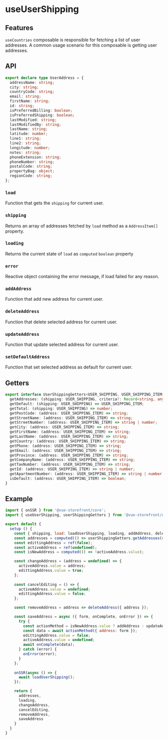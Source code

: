 # useUserShipping

## Features
`useCountries` composable is responsible for fetching a list of user addresses. A common usage scenario for this composable is getting user addresses.

## API
```typescript
export declare type UserAddress = {
  addressName: string;
  city: string;
  countryCode: string;
  email: string;
  firstName: string;
  id: string;
  isPreferredBilling: boolean;
  isPreferredShipping: boolean;
  lastModified: string;
  lastModifiedBy: string;
  lastName: string;
  latitude: number;
  line1: string;
  line2: string;
  longitude: number;
  notes: string;
  phoneExtension: string;
  phoneNumber: string;
  postalCode: string;
  propertyBag: object;
  regionCode: string;
};
```

### `load`
Function that gets the `shipping` for current user.

### `shipping`
Returns an array of addresses fetched by `load` method as a `AddressItem[]` property.

### `loading`
Returns the current state of `load` as `computed` `boolean` property

### `error`
Reactive object containing the error message, if load failed for any reason.

### `addAddress`
Function that add new address for current user.

### `deleteAddress`
Function that delete selected address for current user.

### `updateAddress`
Function that update selected address for current user.

### `setDefaultAddress`
Function that set selected address as default for current user.

## Getters
````typescript
export interface UserShippingGetters<USER_SHIPPING, USER_SHIPPING_ITEM> {
  getAddresses: (shipping: USER_SHIPPING, criteria?: Record<string, any>) => USER_SHIPPING_ITEM[];
  getDefault: (shipping: USER_SHIPPING) => USER_SHIPPING_ITEM;
  getTotal: (shipping: USER_SHIPPING) => number;
  getPostCode: (address: USER_SHIPPING_ITEM) => string;
  getStreetName: (address: USER_SHIPPING_ITEM) => string;
  getStreetNumber: (address: USER_SHIPPING_ITEM) => string | number;
  getCity: (address: USER_SHIPPING_ITEM) => string;
  getFirstName: (address: USER_SHIPPING_ITEM) => string;
  getLastName: (address: USER_SHIPPING_ITEM) => string;
  getCountry: (address: USER_SHIPPING_ITEM) => string;
  getPhone: (address: USER_SHIPPING_ITEM) => string;
  getEmail: (address: USER_SHIPPING_ITEM) => string;
  getProvince: (address: USER_SHIPPING_ITEM) => string;
  getCompanyName: (address: USER_SHIPPING_ITEM) => string;
  getTaxNumber: (address: USER_SHIPPING_ITEM) => string;
  getId: (address: USER_SHIPPING_ITEM) => string | number;
  getApartmentNumber: (address: USER_SHIPPING_ITEM) => string | number;
  isDefault: (address: USER_SHIPPING_ITEM) => boolean;
}
````
## Example

```javascript
import { onSSR } from '@vue-storefront/core';
import { useUserShipping, userShippingGetters } from '@vue-storefront/orc-vsf';

export default {
  setup () {
    const { shipping, load: loadUserShipping, loading, addAddress, deleteAddress, updateAddress } = useUserShipping();
    const addresses = computed(() => userShippingGetters.getAddresses(shipping.value));
    const edittingAddress = ref(false);
    const activeAddress = ref(undefined);
    const isNewAddress = computed(() => !activeAddress.value);

    const changeAddress = (address = undefined) => {
      activeAddress.value = address;
      edittingAddress.value = true;
    };
    
    const cancelEditing = () => {
      activeAddress.value = undefined;
      edittingAddress.value = false;
    };

    const removeAddress = address => deleteAddress({ address });

    const saveAddress = async ({ form, onComplete, onError }) => {
      try {
        const actionMethod = isNewAddress.value ? addAddress : updateAddress;
        const data = await actionMethod({ address: form });
        edittingAddress.value = false;
        activeAddress.value = undefined;
        await onComplete(data);
      } catch (error) {
        onError(error);
      }
    };
    
    onSSR(async () => {
      await loadUserShipping();
    });

    return {
      addresses,
      loading,
      changeAddress,
      cancelEditing,
      removeAddress,
      saveAddress
    }
  }
}
```
